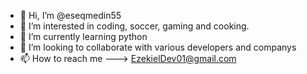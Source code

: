 - 👋 Hi, I’m @eseqmedin55
- 👀 I’m interested in coding, soccer, gaming and cooking.
- 🌱 I’m currently learning python
- 💞️ I’m looking to collaborate with various developers and companys
- 📫 How to reach me ---> EzekielDev01@gmail.com

<!---
eseqmedin55/eseqmedin55 is a ✨ special ✨ repository because its `README.md` (this file) appears on your GitHub profile.
You can click the Preview link to take a look at your changes.
--->
